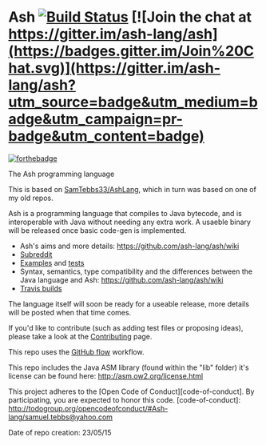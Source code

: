 # Ash [![Build Status](https://travis-ci.org/ash-lang/ash.svg?branch=master)](https://travis-ci.org/ash-lang/ash) [![Join the chat at https://gitter.im/ash-lang/ash](https://badges.gitter.im/Join%20Chat.svg)](https://gitter.im/ash-lang/ash?utm_source=badge&utm_medium=badge&utm_campaign=pr-badge&utm_content=badge)

[![forthebadge](http://forthebadge.com/images/badges/made-with-crayons.svg)](http://forthebadge.com)

The Ash programming language

This is based on [SamTebbs33/AshLang](https://github.com/SamTebbs33/AshLang), which in turn was based on one of my old repos.

Ash is a programming language that compiles to Java bytecode, and is interoperable with Java without needing any extra work. A usaeble binary will be released once basic code-gen is implemented.

* Ash's aims and more details: https://github.com/ash-lang/ash/wiki
* [Subreddit](https://www.reddit.com/r/ash_lang/)
* [Examples](https://github.com/ash-lang/ash/tree/master/examples) and [tests](https://github.com/ash-lang/ash/tree/master/tests)
* Syntax, semantics, type compatibility and the differences between the Java language and Ash: https://github.com/ash-lang/ash/wiki
* [Travis builds](https://travis-ci.org/ash-lang/ash)

The language itself will soon be ready for a useable release, more details will be posted when that time comes.

If you'd like to contribute (such as adding test files or proposing ideas), please take a look at the [Contributing](CONTRIBUTING.md) page.

This repo uses the [GitHub flow](https://guides.github.com/introduction/flow/) workflow.

This repo includes the Java ASM library (found within the "lib" folder) it's license can be found here: http://asm.ow2.org/license.html

This project adheres to the [Open Code of Conduct][code-of-conduct]. By participating, you are expected to honor this code.
[code-of-conduct]: http://todogroup.org/opencodeofconduct/#Ash-lang/samuel.tebbs@yahoo.com

Date of repo creation: 23/05/15
